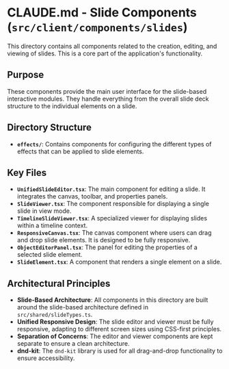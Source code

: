 # CLAUDE.md - Slide Components (`src/client/components/slides`)

This directory contains all components related to the creation, editing, and viewing of slides. This is a core part of the application's functionality.

## Purpose
These components provide the main user interface for the slide-based interactive modules. They handle everything from the overall slide deck structure to the individual elements on a slide.

## Directory Structure
- **`effects/`**: Contains components for configuring the different types of effects that can be applied to slide elements.

## Key Files
- **`UnifiedSlideEditor.tsx`**: The main component for editing a slide. It integrates the canvas, toolbar, and properties panels.
- **`SlideViewer.tsx`**: The component responsible for displaying a single slide in view mode.
- **`TimelineSlideViewer.tsx`**: A specialized viewer for displaying slides within a timeline context.
- **`ResponsiveCanvas.tsx`**: The canvas component where users can drag and drop slide elements. It is designed to be fully responsive.
- **`ObjectEditorPanel.tsx`**: The panel for editing the properties of a selected slide element.
- **`SlideElement.tsx`**: A component that renders a single element on a slide.

## Architectural Principles
- **Slide-Based Architecture**: All components in this directory are built around the slide-based architecture defined in `src/shared/slideTypes.ts`.
- **Unified Responsive Design**: The slide editor and viewer must be fully responsive, adapting to different screen sizes using CSS-first principles.
- **Separation of Concerns**: The editor and viewer components are kept separate to ensure a clean architecture.
- **dnd-kit**: The `dnd-kit` library is used for all drag-and-drop functionality to ensure accessibility.
